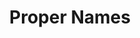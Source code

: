 ---
title: "Proper Names"

categories: ['']

tags: ['Proper', 'Names']

arwords: 'أسماء الأعلام'

arexps: []

enwords: ['Proper Names']

enexps: []

arlexicons: 'أ'

enlexicons: 'P'

authors: ['Ruqayya Roshdy']

translators: ['']

citations: 'مقدمة في حوسبة اللغة العربية'

sources: 'مركز الملك عبدالله بن عبدالعزيز الدولي لخدمة اللغة العربية'

slug: ""
---